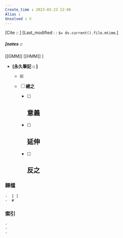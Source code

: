 ```yaml
---
Create_time : 2023-03-23 12:06
Alias : 
Unsolved : V
---
```

[Cite ::  ]
[Last_modified : : `$= dv.current().file.mtime`.]
##### [notes :: 
[[GMM]]
[[HMM]]
]

- **[永久筆記 :: ]**
	
	- [x]
	
	- [ ] **總之**
		
		- [ ] **意義**
			-
		
		- [ ] **延伸**
			- 
		
		- [ ] **反之**
			-
		


### 歸檔 
	-  [ ]
	-  #

### 索引
	-
	-
	-
	
